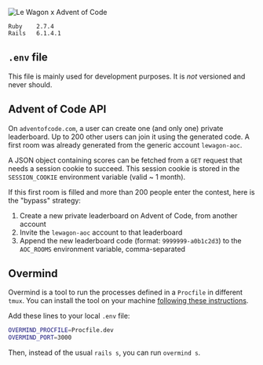 ![Le Wagon x Advent of Code](public/thumbnail.png)

```
Ruby    2.7.4  
Rails   6.1.4.1
```
## `.env` file

This file is mainly used for development purposes. It is _not_ versioned and never should.

## Advent of Code API

On `adventofcode.com`, a user can create one (and only one) private leaderboard. Up to 200 other users can join it using the generated code. A first room was already generated from the generic account `lewagon-aoc`.  

A JSON object containing scores can be fetched from a `GET` request that needs a session cookie to succeed. This session cookie is stored in the `SESSION_COOKIE` environment variable (valid ~ 1 month).

If this first room is filled and more than 200 people enter the contest, here is the "bypass" strategy:
  1. Create a new private leaderboard on Advent of Code, from another account
  2. Invite the `lewagon-aoc` account to that leaderboard
  3. Append the new leaderboard code (format: `9999999-a0b1c2d3`) to the `AOC_ROOMS` environment variable, comma-separated

## Overmind

Overmind is a tool to run the processes defined in a `Procfile` in different `tmux`.
You can install the tool on your machine [following these instructions](https://github.com/DarthSim/overmind#installation).

Add these lines to your local `.env` file:
``` sh
OVERMIND_PROCFILE=Procfile.dev
OVERMIND_PORT=3000
```

Then, instead of the usual `rails s`, you can run `overmind s`.
